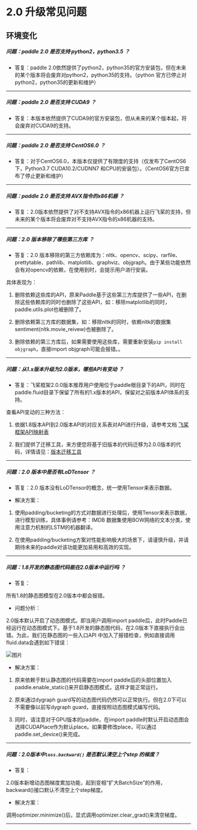 # 2.0 升级常见问题

## 环境变化

##### 问题：paddle 2.0 是否支持 python2，python3.5 ？

+ 答复：paddle 2.0依然提供了python2，python35的官方安装包，但在未来的某个版本将会废弃对python2，python35的支持。（python 官方已停止对python2，python35的更新和维护）

----------

##### 问题：paddle 2.0 是否支持 CUDA9 ？

+ 答复：本版本依然提供了CUDA9的官方安装包，但从未来的某个版本起，将会废弃对CUDA9的支持。

----------

##### 问题：paddle 2.0 是否支持 CentOS6.0 ？

+ 答复：对于CentOS6.0，本版本仅提供了有限度的支持（仅发布了CentOS6下，Python3.7 CUDA10.2/CUDNN7 和CPU的安装包）。（CentOS6官方已宣布了停止更新和维护）

----------

##### 问题：paddle 2.0 是否支持 AVX指令的x86机器 ？

+ 答复：2.0版本依然提供了对不支持AVX指令的x86机器上运行飞桨的支持，但未来的某个版本将会废弃对不支持AVX指令的x86机器的支持。

----------


##### 问题：2.0 版本移除了哪些第三方库 ？

+ 答复：2.0 版本移除的第三方依赖库为：nltk、opencv、scipy、rarfile、prettytable、pathlib、matplotlib、graphviz、objgraph。由于某些功能依然会有对opencv的依赖，在使用到时，会提示用户进行安装。

具体表现为：

1. 删除依赖这些库的API，原来Paddle基于这些第三方库提供了一些API，在删除这些依赖库的同时也删除了这些API，如：移除matplotlib的同时，paddle.utils.plot也被删除了。

2. 删除依赖第三方库的数据集，如：移除nltk的同时，依赖nltk的数据集sentiment(nltk.movie_reivew)也被删除了。

3. 删除依赖的第三方库后，如果需要使用这些库，需要重新安装`pip install objgraph`，直接import objgraph可能会报错。。

----------


##### 问题：从1.x版本升级为2.0版本，哪些API有变动 ？

+ 答复：飞桨框架2.0.0版本推荐用户使用位于paddle根目录下的API，同时在paddle.fluid目录下保留了所有的1.x版本的API，保留对之前版本API体系的支持。

查看API变动的三种方法：

1. 依据1.8版本API到2.0版本API的对应关系表对API进行升级，请参考文档 [飞桨框架API映射表](https://www.paddlepaddle.org.cn/documentation/docs/zh/guides/09_others_information/api_mapping_cn.html)

2. 我们提供了迁移工具，来方便您将基于旧版本的代码迁移为2.0.0版本的代码，详情请见：[版本迁移工具](https://www.paddlepaddle.org.cn/documentation/docs/zh/guides/01_paddle2.0_introduction/migration_cn.html)


----------


##### 问题：2.0 版本中是否有LoDTensor ？

+ 答复：2.0 版本没有LoDTensor的概念，统一使用Tensor来表示数据。

+ 解决方案：

1. 使用padding/bucketing的方式对数据进行处理后，使用Tensor来表示数据，进行模型训练，具体事例请参考：IMDB 数据集使用BOW网络的文本分类，使用注意力机制的LSTM的机器翻译。

2. 在使用padding/bucketing方案对性能影响极大的场景下，请谨慎升级，并请期待未来的paddle对该功能更加易用和高效的实现。

----------

##### 问题：1.8开发的静态图代码能在2.0版本中运行吗 ？

+ 答复：

所有1.8的静态图模型在2.0版本中都会报错。

+ 问题分析：

2.0版本默认开启了动态图模式。即当用户调用import paddle后，此时Paddle已经运行在动态图模式下。基于1.8开发的静态图代码，在2.0版本下直接执行会出错。为此，我们在静态图的一些入口API 中加入了报错检查，例如直接调用fluid.data会遇到如下错误：

![图片](https://paddlepaddleimage.cdn.bcebos.com/faqimage%2Fbj-fcd837654fa8c5bb15b071ecaad6b92ef632d872.png)

+ 解决方案：

1. 原来依赖于默认静态图的代码需要在import paddle后的头部位置加入paddle.enable_static()来开启静态图模式，这样才能正常运行。

2. 原来通过dygraph guard写的动态图代码仍然可以正常执行。但在2.0下可以不需要像以前写dygraph guard，直接按照动态图模式编写代码。

3. 同时，请注意对于GPU版本的paddle，在import paddle时默认开启动态图会选择CUDAPlace作为默认place。如果要修改place，可以通过paddle.set_device()来完成。


----------


##### 问题：2.0版本中`loss.backward()` 是否默认清空上个step 的梯度？

+ 答复：

2.0版本新增动态图梯度累加功能，起到变相“扩大BatchSize”的作用，backward()接口默认不清空上个step梯度。

+ 解决方案：

调用optimizer.minimize()后，显式调用optimizer.clear_grad()来清空梯度。


----------
